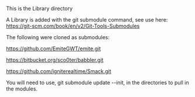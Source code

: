 This is the Library directory

A Library is added with the git submodule command, see use here: https://git-scm.com/book/en/v2/Git-Tools-Submodules

The following were cloned as submodules:

https://github.com/EmiteGWT/emite.git

https://bitbucket.org/sco0ter/babbler.git

https://github.com/igniterealtime/Smack.git

You will need to use, git submodule update --init, in the directories to pull in the modules.
